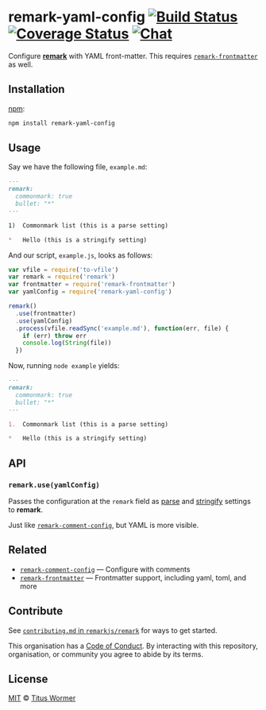 # remark-yaml-config [![Build Status][build-badge]][build-status] [![Coverage Status][coverage-badge]][coverage-status] [![Chat][chat-badge]][chat]

Configure [**remark**][remark] with YAML front-matter.  This requires
[`remark-frontmatter`][remark-frontmatter] as well.

## Installation

[npm][]:

```bash
npm install remark-yaml-config
```

## Usage

Say we have the following file, `example.md`:

```markdown
---
remark:
  commonmark: true
  bullet: "*"
---

1)  Commonmark list (this is a parse setting)

*   Hello (this is a stringify setting)
```

And our script, `example.js`, looks as follows:

```javascript
var vfile = require('to-vfile')
var remark = require('remark')
var frontmatter = require('remark-frontmatter')
var yamlConfig = require('remark-yaml-config')

remark()
  .use(frontmatter)
  .use(yamlConfig)
  .process(vfile.readSync('example.md'), function(err, file) {
    if (err) throw err
    console.log(String(file))
  })
```

Now, running `node example` yields:

```markdown
---
remark:
  commonmark: true
  bullet: "*"
---

1.  Commonmark list (this is a parse setting)

*   Hello (this is a stringify setting)
```

## API

### `remark.use(yamlConfig)`

Passes the configuration at the `remark` field as [parse][parse-settings]
and [stringify][stringify-settings] settings to **remark**.

Just like [`remark-comment-config`][remark-comment-config], but YAML is
more visible.

## Related

*   [`remark-comment-config`][remark-comment-config]
    — Configure with comments
*   [`remark-frontmatter`][remark-frontmatter]
    — Frontmatter support, including yaml, toml, and more

## Contribute

See [`contributing.md` in `remarkjs/remark`][contributing] for ways to get
started.

This organisation has a [Code of Conduct][coc].  By interacting with this
repository, organisation, or community you agree to abide by its terms.

## License

[MIT][license] © [Titus Wormer][author]

<!-- Definitions -->

[build-badge]: https://img.shields.io/travis/remarkjs/remark-yaml-config.svg

[build-status]: https://travis-ci.org/remarkjs/remark-yaml-config

[coverage-badge]: https://img.shields.io/codecov/c/github/remarkjs/remark-yaml-config.svg

[coverage-status]: https://codecov.io/github/remarkjs/remark-yaml-config

[chat-badge]: https://img.shields.io/gitter/room/remarkjs/Lobby.svg

[chat]: https://gitter.im/remarkjs/Lobby

[license]: LICENSE

[author]: http://wooorm.com

[npm]: https://docs.npmjs.com/cli/install

[remark]: https://github.com/remarkjs/remark

[parse-settings]: https://github.com/remarkjs/remark/blob/master/packages/remark-parse/readme.md#options

[stringify-settings]: https://github.com/remarkjs/remark/blob/master/packages/remark-stringify/readme.md#options

[remark-comment-config]: https://github.com/remarkjs/remark-comment-config

[remark-frontmatter]: https://github.com/remarkjs/remark-frontmatter

[contributing]: https://github.com/remarkjs/remark/blob/master/contributing.md

[coc]: https://github.com/remarkjs/remark/blob/master/code-of-conduct.md
